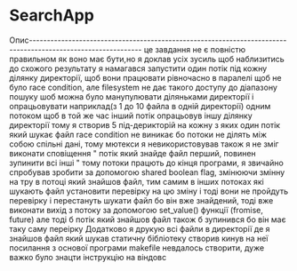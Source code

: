 # SearchApp
Опис-------------------------------------------------------------------------------------------------------------
це завдання не є повністю правильном як воно має бути,но я доклав усіх зусиль щоб наблизитись до схожого результату
я намагався запустити один потік під кожну ділянку  директорії, щоб вони працювати рівночасно в паралелі
 щоб не було race condition, але filesystem не дає такого доступу до діапазону пошуку шоб можна було манупулювати 
діляньками директорії і опрацьовувати наприклад(з 1 до 10 файла в одній директорії) 
одним потоком щоб в той же час інший потік опрацьовув іншу ділянку директорії
 тому я створив 5 під-дерикторій на кожну з яких один потік який шукає файл
race condition не виникає бо потоки не ділять між собою спільні дані, тому мютекси я невикористовував
також я не зміг виконати сповіщення " потік який знайде файл перший, повинен зупинити всі інші "
тому потоки працють до кінця програми, я звичайно спробував зробити за допомогою shared boolean flag, змінюючи змінну на тру 
в потоці який знайшов файл, тим самим в інших потоках які шукають файл установити перевірку на цю зміну
і тоді вони не пройдуть перевірку і перестануть шукати файл бо він вже знайдений,
 тоді вже виконати вихід з потоку за допомогою set_value() функції (fromise, future)
але тоді б потік який знайшов файл також б зупинився бо він має таку саму переірку
Додатково я друкую всі файли в директорії де я знайшов файл який шукав
статичну бібліотеку створив кинув на неї посилання з основої програми
makefile невдалось створити, дуже важко було знацти інструкцію на віндовс
